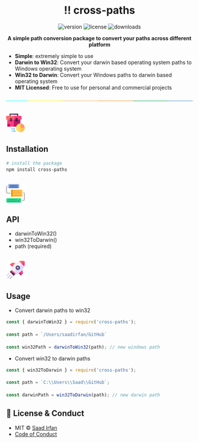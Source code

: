 
<div align="center">
	<h1>‼️ cross-paths</h1>
	<img src="https://img.shields.io/npm/v/cross-paths?color=2FD566" alt="version">
	<img src="https://img.shields.io/npm/l/cross-paths?color=2FD566" alt="license">
	<img src="https://img.shields.io/npm/dt/cross-paths?color=2FD566" alt="downloads">
</div>

<p align="center">
	<b>A simple path conversion package to convert your paths across different platform</b>
</p>

- **Simple**: extremely simple to use
- **Darwin to Win32**: Convert your darwin based operating system paths to Windows operating system
- **Win32 to Darwin**: Convert your Windows paths to darwin based operating system
- **MIT Licensed**: Free to use for personal and commercial projects

![separator](assets/separate.jpg)

<br>

<img src="./assets/suitcase.png" width="10%" />

## Installation

```sh
# install the package
npm install cross-paths
```

<br>

<img src="./assets/api.png" width="10%" />

## API

- darwinToWin32()
- win32ToDarwin()
- path (required)

<br>

<img src="./assets/rocket.png" width="10%" />

## Usage

- Convert darwin paths to win32

```js
const { darwinToWin32 } = require('cross-paths');

const path = `/Users/saadirfan/GitHub`

const win32Path = darwinToWin32(path); // new windows path
```

- Convert win32 to darwin paths

```js
const { win32ToDarwin } = require('cross-paths');

const path = `C:\\Users\\Saad\\GitHub`;

const darwinPath = win32ToDarwin(path); // new darwin path

```

## 🔑 License & Conduct

- MIT © [Saad Irfan](https://github.com/msaaddev)
- [Code of Conduct](https://github.com/msaaddev/cross-paths/blob/master/code-of-conduct.md)

